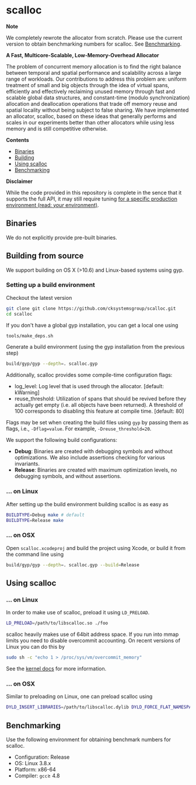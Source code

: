 # scalloc

**Note** 

We completely rewrote the allocator from scratch. Please use the current version to
obtain benchmarking numbers for scalloc. See [Benchmarking](#benchmarking).

**A Fast, Multicore-Scalable, Low-Memory-Overhead Allocator**

The problem of concurrent memory allocation is to find the right balance between
temporal and spatial performance and scalability across a large range of
workloads. Our contributions to address this problem are: uniform treatment of
small and big objects through the idea of virtual spans, efficiently and
effectively reclaiming unused memory through fast and scalable global data
structures, and constant-time (modulo synchronization) allocation and
deallocation operations that trade off memory reuse and spatial locality without
being subject to false sharing. We have implemented an allocator, scalloc, based
on these ideas that generally performs and scales in our experiments better than
other allocators while using less memory and is still competitive otherwise.

**Contents**
* [Binaries](#binaries)
* [Building](#building-from-source)
* [Using scalloc](#using-scalloc)
* [Benchmarking](#benchmarking)

**Disclaimer**

While the code provided in this repository is complete in the sence that it supports
the full API, it may still require tuning [for a specific production environment  (read: *your* 
environment)](http://en.wikipedia.org/wiki/Pareto_principle).

## Binaries

We do not explicitly provide pre-built binaries.

## Building from source

We support building on OS X (>10.6) and Linux-based systems using gyp.

### Setting up a build environment

Checkout the latest version
```sh
git clone git clone https://github.com/cksystemsgroup/scalloc.git
cd scalloc
```

If you don't have a global gyp installation, you can get a local one using
```sh
tools/make_deps.sh
```

Generate a build environment (using the gyp installation from the previous step)
```sh
build/gyp/gyp --depth=. scalloc.gyp
```

Additionally, scalloc provides some compile-time configuration flags:
* log_level: Log level that is used through the allocator. [default: kWarning]
* reuse_threshold: Utilization of spans that should be revived before they actually 
  get empty (i.e. all objects have been returned). A threshold of 100 corresponds to disabling 
  this feature at compile time. [default: 80]

Flags may be set when creating the build files using `gyp` by passing them as flags, i.e.,
`-Dflag=value`. For example, `-Dreuse_threshold=20`.

We support the following build configurations:

* **Debug**: Binaries are created with debugging symbols and without optimizations. 
  We also include assertions checking for various invariants.
* **Release**: Binaries are created with maximum optimization levels, no debugging 
  symbols, and without assertions.

### ... on Linux

After setting up the build environment building scalloc is as easy as
```sh
BUILDTYPE=Debug make # default
BUILDTYPE=Release make
```

### ... on OSX

Open `scalloc.xcodeproj` and build the project using Xcode, or build it from the command
line using
```sh
build/gyp/gyp --depth=. scalloc.gyp --build=Release
```

## Using scalloc

### ... on Linux

In order to make use of scalloc, preload it using `LD_PRELOAD`.
```sh
LD_PRELOAD=/path/to/libscalloc.so ./foo
```

scalloc heavily makes use of 64bit address space. If you run into mmap limits
you  need to disable overcommit accounting. On recent versions of Linux
you can do this by
```sh
sudo sh -c "echo 1 > /proc/sys/vm/overcommit_memory"
```

See the [kernel docs](https://www.kernel.org/doc/Documentation/vm/overcommit-accounting)
for more information.

### ... on OSX

Similar to preloading on Linux, one can preload scalloc using
```sh
DYLD_INSERT_LIBRARIES=/path/to/libscalloc.dylib DYLD_FORCE_FLAT_NAMESPACE=1 ./foo
```

## Benchmarking

Use the following environment for obtaining  benchmark numbers for scalloc.

* Configuration: Release
* OS: Linux 3.8.x
* Platform: x86-64
* Compiler: `gcc`&ge; 4.8
